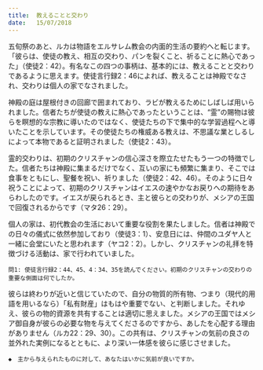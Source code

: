 ```yaml
---
title:  教えることと交わり
date:   15/07/2018
---
```


五旬祭のあと、ルカは物語をエルサレム教会の内面的生活の要約へと転じます。「彼らは、使徒の教え、相互の交わり、パンを裂くこと、祈ることに熱心であった」（使徒2：42）。有名なこの四つの事柄は、基本的には、教えることと交わりであるように思えます。使徒言行録2：46によれば、教えることは神殿でなされ、交わりは個人の家でなされました。

神殿の庭は屋根付きの回廊で囲まれており、ラビが教えるためにしばしば用いられました。信者たちが使徒の教えに熱心であったということは、“霊”の賜物は彼らを瞑想的な宗教に導いたのではなく、使徒たちの下で集中的な学習過程へと導いたことを示しています。その使徒たちの権威ある教えは、不思議な業としるしによって本物であると証明されました（使徒2：43）。

霊的交わりは、初期のクリスチャンの信心深さを際立たせたもう一つの特徴でした。信者たちは神殿に集まるだけでなく、互いの家にも頻繁に集まり、そこでは食事をともにし、聖餐を祝い、祈りました（使徒2：42、46）。そのように日々祝うことによって、初期のクリスチャンはイエスの速やかなお戻りへの期待をあらわしたのです。イエスが戻られるとき、主と彼らとの交わりが、メシアの王国で回復されるからです（マタ26：29）。

個人の家は、初代教会の生活において重要な役割を果たしました。信者は神殿での日々の儀式に依然参加しており（使徒3：1）、安息日には、仲間のユダヤ人と一緒に会堂にいたと思われます（ヤコ2：2）。しかし、クリスチャンの礼拝を特徴づける活動は、家で行われていました。

`問1: 使徒言行録2：44、45、4：34、35を読んでください。初期のクリスチャンの交わりの重要な側面は何でしたか。`

彼らは終わりが近いと信じていたので、自分の物質的所有物、つまり（現代的用語を用いるなら）「私有財産」はもはや重要でない、と判断しました。それゆえ、彼らの物的資源を共有することは適切に思えました。メシアの王国ではメシア御自身が彼らの必要な物を与えてくださるのですから、あしたを心配する理由がありません（ルカ22：29、30）。この共有は、クリスチャンの気前の良さの並外れた実例になるとともに、より深い一体感を彼らに感じさせました。

`◆　主から与えられたものに対して、あなたはいかに気前が良いですか。`
